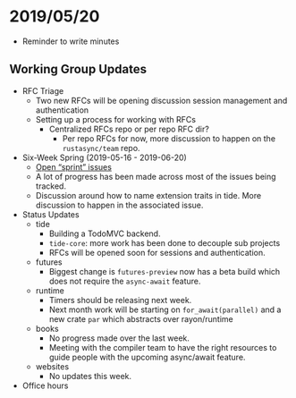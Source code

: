 
# 2019/05/20
- Reminder to write minutes

## Working Group Updates
- RFC Triage
    - Two new RFCs will be opening discussion session management and authentication
    - Setting up a process for working with RFCs
        - Centralized RFCs repo or per repo RFC dir?
            - Per repo RFCs for now, more discussion to happen on the `rustasync/team` repo.
- Six-Week Spring (2019-05-16 - 2019-06-20)
    - [Open “sprint” issues](https://github.com/orgs/rustasync/projects/1)
    - A lot of progress has been made across most of the issues being tracked.
    - Discussion around how to name extension traits in tide. More discussion to happen in the associated issue.
- Status Updates
    - tide
        - Building a TodoMVC backend.
        - `tide-core`: more work has been done to decouple sub projects
        - RFCs will be opened soon for sessions and authentication.
    - futures
        - Biggest change is `futures-preview` now has a beta build which does not require the `async-await` feature.
    - runtime
        - Timers should be releasing next week.
        - Next month work will be starting on `for_await(parallel)` and a new crate `par` which abstracts over rayon/runtime 
    - books
        - No progress made over the last week.
        - Meeting with the compiler team to have the right resources to guide people with the upcoming async/await feature.
    - websites
        - No updates this week.
- Office hours
